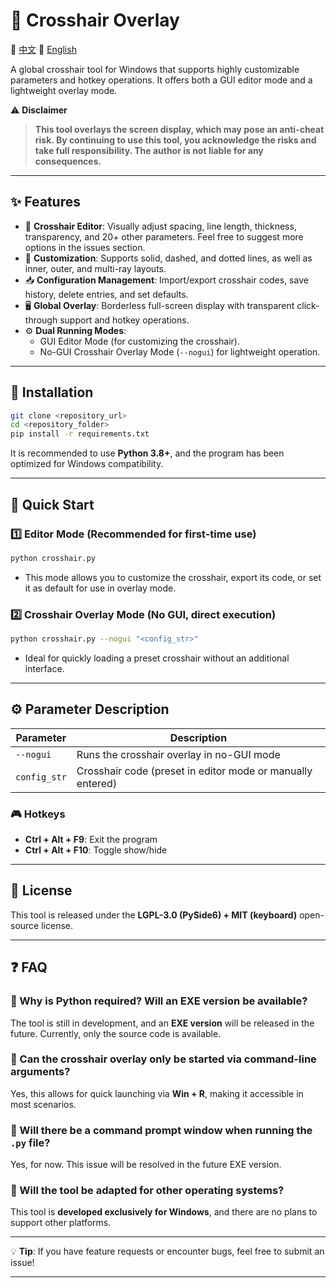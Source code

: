 # 🎯 Crosshair Overlay

📄 [中文](README.md) 📄 [English](README_en.md)

A global crosshair tool for Windows that supports highly customizable parameters and hotkey operations. It offers both a GUI editor mode and a lightweight overlay mode.

⚠ **Disclaimer**

> **This tool overlays the screen display, which may pose an anti-cheat risk. By continuing to use this tool, you acknowledge the risks and take full responsibility. The author is not liable for any consequences.**

---

## ✨ Features

-   🎨 **Crosshair Editor**: Visually adjust spacing, line length, thickness, transparency, and 20+ other parameters. Feel free to suggest more options in the issues section.
-   🌈 **Customization**: Supports solid, dashed, and dotted lines, as well as inner, outer, and multi-ray layouts.
-   📥 **Configuration Management**: Import/export crosshair codes, save history, delete entries, and set defaults.
-   🖥️ **Global Overlay**: Borderless full-screen display with transparent click-through support and hotkey operations.
-   ⚙ **Dual Running Modes**:
    -   GUI Editor Mode (for customizing the crosshair).
    -   No-GUI Crosshair Overlay Mode (`--nogui`) for lightweight operation.

---

## 📌 Installation

```bash
git clone <repository_url>
cd <repository_folder>
pip install -r requirements.txt
```

It is recommended to use **Python 3.8+**, and the program has been optimized for Windows compatibility.

---

## 🚀 Quick Start

### **1️⃣ Editor Mode** (Recommended for first-time use)

```bash
python crosshair.py
```

-   This mode allows you to customize the crosshair, export its code, or set it as default for use in overlay mode.

### **2️⃣ Crosshair Overlay Mode** (No GUI, direct execution)

```bash
python crosshair.py --nogui "<config_str>"
```

-   Ideal for quickly loading a preset crosshair without an additional interface.

---

## ⚙ Parameter Description

| Parameter    | Description                                                |
| ------------ | ---------------------------------------------------------- |
| `--nogui`    | Runs the crosshair overlay in no-GUI mode                  |
| `config_str` | Crosshair code (preset in editor mode or manually entered) |

### 🎮 **Hotkeys**

-   **Ctrl + Alt + F9**: Exit the program
-   **Ctrl + Alt + F10**: Toggle show/hide

---

## 📜 License

This tool is released under the **LGPL-3.0 (PySide6) + MIT (keyboard)** open-source license.

---

## ❓ FAQ

### **🔹 Why is Python required? Will an EXE version be available?**

The tool is still in development, and an **EXE version** will be released in the future. Currently, only the source code is available.

### **🔹 Can the crosshair overlay only be started via command-line arguments?**

Yes, this allows for quick launching via **Win + R**, making it accessible in most scenarios.

### **🔹 Will there be a command prompt window when running the `.py` file?**

Yes, for now. This issue will be resolved in the future EXE version.

### **🔹 Will the tool be adapted for other operating systems?**

This tool is **developed exclusively for Windows**, and there are no plans to support other platforms.

---

💡 **Tip**: If you have feature requests or encounter bugs, feel free to submit an issue!

---
